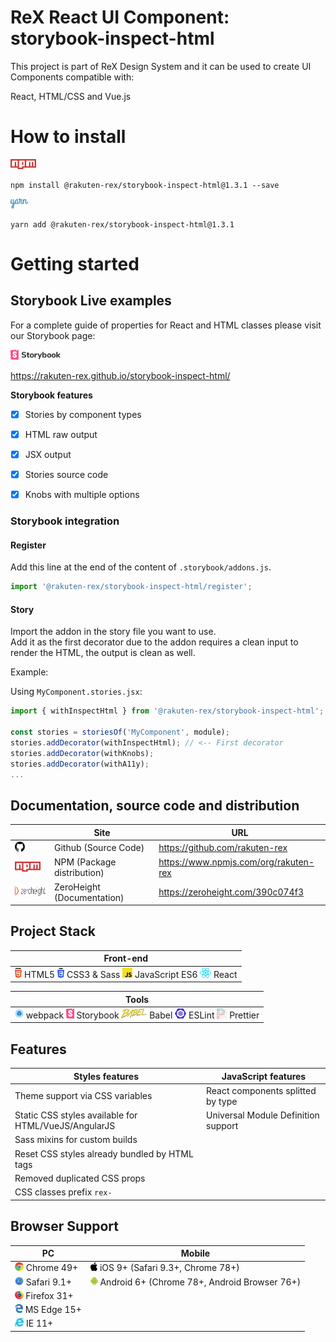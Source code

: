 # ReX React UI Component: storybook-inspect-html

This project is part of ReX Design System and it can be used to create UI Components compatible with:

React, HTML/CSS and Vue.js  

# How to install

<img src="https://raw.githubusercontent.com/rakuten-rex/storybook-inspect-html/master/project-scripts/webpack/markdown/logos/npm.svg?sanitize=true" height="16" />

```
npm install @rakuten-rex/storybook-inspect-html@1.3.1 --save
```

<img src="https://raw.githubusercontent.com/rakuten-rex/storybook-inspect-html/master/project-scripts/webpack/markdown/logos/yarn.svg?sanitize=true" height="16" />

```
yarn add @rakuten-rex/storybook-inspect-html@1.3.1
```

# Getting started

## Storybook Live examples

For a complete guide of properties for React and HTML classes please visit our Storybook page:  

[<img src="https://raw.githubusercontent.com/rakuten-rex/storybook-inspect-html/master/project-scripts/webpack/markdown/logos/storybook.svg?sanitize=true" height="16" />](https://rakuten-rex.github.io/storybook-inspect-html/)   

https://rakuten-rex.github.io/storybook-inspect-html/   


**Storybook features**
- [x] Stories by component types
- [x] HTML raw output
- [x] JSX output
- [x] Stories source code
- [x] Knobs with multiple options



### Storybook integration

#### Register

Add this line at the end of the content of `.storybook/addons.js`.   

```js
import '@rakuten-rex/storybook-inspect-html/register';
```

#### Story

Import the addon in the story file you want to use.   
Add it as the first decorator due to the addon requires a clean input to render the HTML, the output is clean as well.

Example: 

Using `MyComponent.stories.jsx`:

```js
import { withInspectHtml } from '@rakuten-rex/storybook-inspect-html';

const stories = storiesOf('MyComponent', module);
stories.addDecorator(withInspectHtml); // <-- First decorator
stories.addDecorator(withKnobs);
stories.addDecorator(withA11y);
...
```

## Documentation, source code and distribution

|| Site  | URL |
|-------------| ------------- | ------------- |
|<img src="https://raw.githubusercontent.com/rakuten-rex/storybook-inspect-html/master/project-scripts/webpack/markdown/logos/github-icon.svg?sanitize=true" height="16" />| Github (Source Code) | https://github.com/rakuten-rex |
|<img src="https://raw.githubusercontent.com/rakuten-rex/storybook-inspect-html/master/project-scripts/webpack/markdown/logos/npm.svg?sanitize=true" height="16" />| NPM (Package distribution)  | https://www.npmjs.com/org/rakuten-rex  |
|<img src="https://raw.githubusercontent.com/rakuten-rex/storybook-inspect-html/master/project-scripts/webpack/markdown/logos/zh_logo.svg?sanitize=true" height="16" />| ZeroHeight (Documentation)  | https://zeroheight.com/390c074f3 |

## Project Stack

| Front-end |
|-------------|
| <img src="https://raw.githubusercontent.com/rakuten-rex/storybook-inspect-html/master/project-scripts/webpack/markdown/logos/html-5.svg?sanitize=true" height="16" /> HTML5 <img src="https://raw.githubusercontent.com/rakuten-rex/storybook-inspect-html/master/project-scripts/webpack/markdown/logos/css-3.svg?sanitize=true" height="16" /> CSS3 & Sass  <img src="https://raw.githubusercontent.com/rakuten-rex/storybook-inspect-html/master/project-scripts/webpack/markdown/logos/javascript.svg?sanitize=true" height="16" /> JavaScript ES6 <img src="https://raw.githubusercontent.com/rakuten-rex/storybook-inspect-html/master/project-scripts/webpack/markdown/logos/react.svg?sanitize=true" height="16" /> React |

| Tools |
|-------------|
| <img src="https://raw.githubusercontent.com/rakuten-rex/storybook-inspect-html/master/project-scripts/webpack/markdown/logos/webpack.svg?sanitize=true" height="16" /> webpack <img src="https://raw.githubusercontent.com/rakuten-rex/storybook-inspect-html/master/project-scripts/webpack/markdown/logos/storybook-icon.svg?sanitize=true" height="16" /> Storybook <img src="https://raw.githubusercontent.com/rakuten-rex/storybook-inspect-html/master/project-scripts/webpack/markdown/logos/babel.svg?sanitize=true" height="16" /> Babel <img src="https://raw.githubusercontent.com/rakuten-rex/storybook-inspect-html/master/project-scripts/webpack/markdown/logos/eslint.svg?sanitize=true" height="16" /> ESLint <img src="https://raw.githubusercontent.com/rakuten-rex/storybook-inspect-html/master/project-scripts/webpack/markdown/logos/prettier.svg?sanitize=true" height="16" /> Prettier |

## Features

| Styles features |  JavaScript features |
|-------------|-------------|
| Theme support via CSS variables |  React components splitted by type |
| Static CSS styles available for HTML/VueJS/AngularJS | Universal Module Definition support |
| Sass mixins for custom builds |
| Reset CSS styles already bundled by HTML tags |
| Removed duplicated CSS props |
| CSS classes prefix `rex-` |

## Browser Support

| PC | Mobile 
|-------------|-------------|
| <img src="https://raw.githubusercontent.com/rakuten-rex/storybook-inspect-html/master/project-scripts/webpack/markdown/browsers/chrome.svg?sanitize=true" height="14" /> Chrome 49+ | <img src="https://raw.githubusercontent.com/rakuten-rex/storybook-inspect-html/master/project-scripts/webpack/markdown/browsers/apple.svg?sanitize=true" height="14" /> iOS 9+ (Safari 9.3+, Chrome 78+) |
| <img src="https://raw.githubusercontent.com/rakuten-rex/storybook-inspect-html/master/project-scripts/webpack/markdown/browsers/safari.svg?sanitize=true" height="14" /> Safari 9.1+ | <img src="https://raw.githubusercontent.com/rakuten-rex/storybook-inspect-html/master/project-scripts/webpack/markdown/browsers/android-icon.svg?sanitize=true" height="14" /> Android 6+ (Chrome 78+, Android Browser 76+) |
| <img src="https://raw.githubusercontent.com/rakuten-rex/storybook-inspect-html/master/project-scripts/webpack/markdown/browsers/firefox.svg?sanitize=true" height="14" /> Firefox 31+ | |
| <img src="https://raw.githubusercontent.com/rakuten-rex/storybook-inspect-html/master/project-scripts/webpack/markdown/browsers/microsoft-edge.svg?sanitize=true" height="14" /> MS Edge 15+ | |
| <img src="https://raw.githubusercontent.com/rakuten-rex/storybook-inspect-html/master/project-scripts/webpack/markdown/browsers/internetexplorer.svg?sanitize=true" height="14" /> IE 11+ | |




